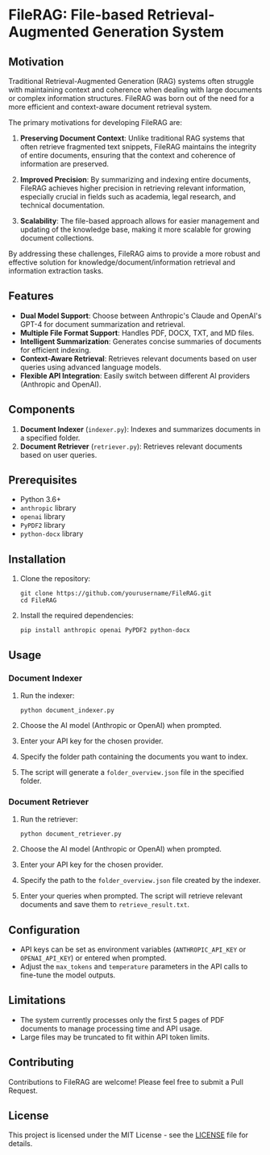 # FileRAG: File-based Retrieval-Augmented Generation System

## Motivation

Traditional Retrieval-Augmented Generation (RAG) systems often struggle with maintaining context and coherence when dealing with large documents or complex information structures. FileRAG was born out of the need for a more efficient and context-aware document retrieval system.

The primary motivations for developing FileRAG are:

1. **Preserving Document Context**: Unlike traditional RAG systems that often retrieve fragmented text snippets, FileRAG maintains the integrity of entire documents, ensuring that the context and coherence of information are preserved.

2. **Improved Precision**: By summarizing and indexing entire documents, FileRAG achieves higher precision in retrieving relevant information, especially crucial in fields such as academia, legal research, and technical documentation.

3. **Scalability**: The file-based approach allows for easier management and updating of the knowledge base, making it more scalable for growing document collections.

By addressing these challenges, FileRAG aims to provide a more robust and effective solution for knowledge/document/information retrieval and information extraction tasks.

## Features

- **Dual Model Support**: Choose between Anthropic's Claude and OpenAI's GPT-4 for document summarization and retrieval.
- **Multiple File Format Support**: Handles PDF, DOCX, TXT, and MD files.
- **Intelligent Summarization**: Generates concise summaries of documents for efficient indexing.
- **Context-Aware Retrieval**: Retrieves relevant documents based on user queries using advanced language models.
- **Flexible API Integration**: Easily switch between different AI providers (Anthropic and OpenAI).

## Components

1. **Document Indexer** (`indexer.py`): Indexes and summarizes documents in a specified folder.
2. **Document Retriever** (`retriever.py`): Retrieves relevant documents based on user queries.

## Prerequisites

- Python 3.6+
- `anthropic` library
- `openai` library
- `PyPDF2` library
- `python-docx` library

## Installation

1. Clone the repository:
   ```
   git clone https://github.com/yourusername/FileRAG.git
   cd FileRAG
   ```

2. Install the required dependencies:
   ```
   pip install anthropic openai PyPDF2 python-docx
   ```

## Usage

### Document Indexer

1. Run the indexer:
   ```
   python document_indexer.py
   ```

2. Choose the AI model (Anthropic or OpenAI) when prompted.

3. Enter your API key for the chosen provider.

4. Specify the folder path containing the documents you want to index.

5. The script will generate a `folder_overview.json` file in the specified folder.

### Document Retriever

1. Run the retriever:
   ```
   python document_retriever.py
   ```

2. Choose the AI model (Anthropic or OpenAI) when prompted.

3. Enter your API key for the chosen provider.

4. Specify the path to the `folder_overview.json` file created by the indexer.

5. Enter your queries when prompted. The script will retrieve relevant documents and save them to `retrieve_result.txt`.

## Configuration

- API keys can be set as environment variables (`ANTHROPIC_API_KEY` or `OPENAI_API_KEY`) or entered when prompted.
- Adjust the `max_tokens` and `temperature` parameters in the API calls to fine-tune the model outputs.

## Limitations

- The system currently processes only the first 5 pages of PDF documents to manage processing time and API usage.
- Large files may be truncated to fit within API token limits.

## Contributing

Contributions to FileRAG are welcome! Please feel free to submit a Pull Request.

## License

This project is licensed under the MIT License - see the [LICENSE](LICENSE) file for details.

